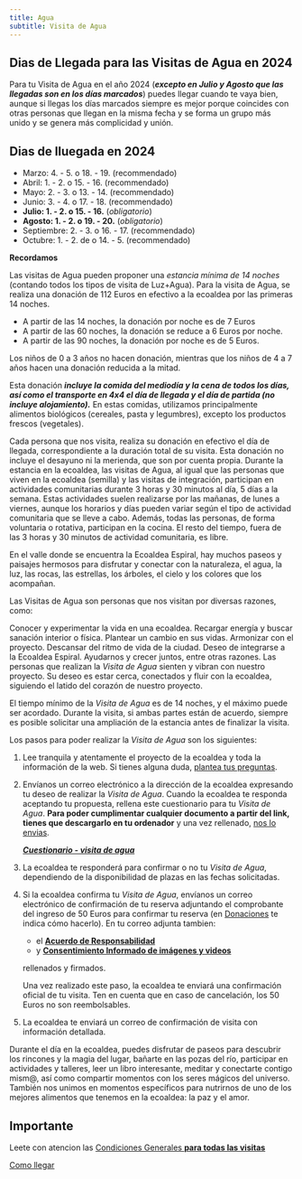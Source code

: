 ```yaml
---
title: Agua
subtitle: Visita de Agua
---
```


<!--
SPDX-FileCopyrightText: 2012-2023 Atzar <ecoaldeavegetariana@gmail.com>
SPDX-FileCopyrightText: 2024 Robin Vobruba <hoijui.quaero@gmail.com>

SPDX-License-Identifier: CC-BY-SA-4.0
-->

## Dias de Llegada para las Visitas de Agua en 2024

Para tu Visita de Agua en el año 2024
(***excepto en Julio y Agosto que
las llegadas son en los días marcados***)
puedes llegar cuando te vaya bien,
aunque si llegas los días marcados siempre es mejor
porque coincides con otras personas que llegan en la misma fecha
y se forma un grupo más unido
y se genera más complicidad y unión.

## Dias de lluegada en 2024

- Marzo: 4. - 5. o 18. - 19. (recommendado)
- Abril: 1. - 2. o 15. - 16. (recommendado)
- Mayo:  2. - 3. o 13. - 14. (recommendado)
- Junio: 3. - 4. o 17. - 18. (recommendado)
- **Julio: 1. - 2. o 15. - 16.** (_obligatorio_)
- **Agosto: 1. - 2. o 19. - 20.** (_obligatorio_)
- Septiembre: 2. - 3. o 16. - 17. (recommendado)
- Octubre:  1. - 2. de o 14. - 5. (recommendado)

**Recordamos**

Las visitas de Agua pueden proponer una *estancia mínima de 14 noches*
(contando todos los tipos de visita de Luz+Agua).
Para la visita de Agua,
se realiza una donación de 112 Euros en efectivo a la ecoaldea por las primeras 14 noches.

- A partir de las 14 noches, la donación por noche es de 7 Euros
- A partir de las 60 noches, la donación se reduce a 6 Euros por noche.
- A partir de las 90 noches, la donación por noche es de 5 Euros.

Los niños de 0 a 3 años no hacen donación,
mientras que los niños de 4 a 7 años hacen una donación reducida a la mitad.

Esta donación ***incluye la comida del mediodía y la cena de todos los días,
así como el transporte en 4x4 el día de llegada y el día de partida
(no incluye alojamiento).***
En estas comidas, utilizamos principalmente alimentos biológicos
(cereales, pasta y legumbres),
excepto los productos frescos (vegetales).

Cada persona que nos visita,
realiza su donación en efectivo el día de llegada,
correspondiente a la duración total de su visita.
Esta donación no incluye el desayuno ni la merienda,
que son por cuenta propia.
Durante la estancia en la ecoaldea,
las visitas de Agua,
al igual que las personas que viven en la ecoaldea (semilla)
y las visitas de integración,
participan en actividades comunitarias durante 3 horas y 30 minutos al día,
5 días a la semana.
Estas actividades suelen realizarse por las mañanas,
de lunes a viernes,
aunque los horarios y días pueden variar
según el tipo de actividad comunitaria que se lleve a cabo.
Además, todas las personas,
de forma voluntaria o rotativa,
participan en la cocina.
El resto del tiempo,
fuera de las 3 horas y 30 minutos de actividad comunitaria,
es libre.

En el valle donde se encuentra la Ecoaldea Espiral,
hay muchos paseos y paisajes hermosos para disfrutar y conectar con la naturaleza,
el agua, la luz, las rocas, las estrellas, los árboles,
el cielo y los colores que los acompañan.

Las Visitas de Agua son personas que nos visitan por diversas razones,
como:

Conocer y experimentar la vida en una ecoaldea.
Recargar energía y buscar sanación interior o física.
Plantear un cambio en sus vidas.
Armonizar con el proyecto.
Descansar del ritmo de vida de la ciudad.
Deseo de integrarse a la Ecoaldea Espiral.
Ayudarnos y crecer juntos,
entre otras razones.
Las personas que realizan la _Visita de Agua_ sienten y vibran con nuestro proyecto.
Su deseo es estar cerca,
conectados y fluir con la ecoaldea,
siguiendo el latido del corazón de nuestro proyecto.

El tiempo mínimo de la _Visita de Agua_ es de 14 noches,
y el máximo puede ser acordado.
Durante la visita,
si ambas partes están de acuerdo,
siempre es posible solicitar una ampliación de la estancia
antes de finalizar la visita.

Los pasos para poder realizar la _Visita de Agua_ son los siguientes:

1. Lee tranquila y atentamente el proyecto de la ecoaldea
    y toda la información de la web.
    Si tienes alguna duda,
    [plantea tus preguntas][contacto].

2. Envíanos un correo electrónico a la dirección de la ecoaldea
    expresando tu deseo de realizar la _Visita de Agua_.
    Cuando la ecoaldea te responda aceptando tu propuesta,
    rellena este cuestionario para tu _Visita de Agua_.
    **Para poder cumplimentar cualquier documento a partir del link,
    tienes que descargarlo en tu ordenador** y una vez rellenado,
    [nos lo envias][contacto].

    ***[Cuestionario - visita de agua](
    https://docs.google.com/document/d/1JXqR2QlBnPZd0zRbhLWu43jbW37HWLQ0V49aPTjlYzA/edit?usp=drive_link)***

3. La ecoaldea te responderá para confirmar o no tu _Visita de Agua_,
    dependiendo de la disponibilidad de plazas en las fechas solicitadas.

4. Si la ecoaldea confirma tu _Visita de Agua_,
    envíanos un correo electrónico de confirmación de tu reserva
    adjuntando el comprobante del ingreso de 50 Euros
    para confirmar tu reserva
    (en [Donaciones](../donaciones.md) te indica cómo hacerlo).
    En tu correo adjunta tambien:

    - el [**Acuerdo de Responsabilidad**](
      https://docs.google.com/document/d/1LHb7SVDQ-M8FmAcnYgnzMvlfKPGFha1n-uw4Rqkf8cM/edit?usp=drive_link)
    - y [**Consentimiento Informado de imágenes y videos**](
      https://docs.google.com/document/d/1C5pqcvrZBbvqaVWchEwn3Wk5DST300HS5YZm8GarfFQ/edit?usp=drive_link)

    rellenados y firmados.

    Una vez realizado este paso,
    la ecoaldea te enviará una confirmación oficial de tu visita.
    Ten en cuenta que en caso de cancelación,
    los 50 Euros no son reembolsables.

5. La ecoaldea te enviará un correo de confirmación de visita
    con información detallada.

Durante el día en la ecoaldea,
puedes disfrutar de paseos para descubrir los rincones y la magia del lugar,
bañarte en las pozas del río,
participar en actividades y talleres,
leer un libro interesante,
meditar y conectarte contigo mism@,
así como compartir momentos con los seres mágicos del universo.
También nos unimos en momentos específicos
para nutrirnos de uno de los mejores alimentos que tenemos en la ecoaldea:
la paz y el amor.

## Importante

Leete con atencion las [Condiciones Generales **para todas las visitas**](general.md)

[Como llegar](../como-llegar.md)

[Visita de Agua]: agua.md
[contacto]: ../contacto.md
